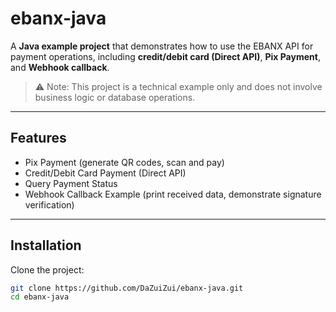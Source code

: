 # ebanx-java

A **Java example project** that demonstrates how to use the EBANX API for payment operations, including **credit/debit card (Direct API)**, **Pix Payment**, and **Webhook callback**.

> ⚠️ Note: This project is a technical example only and does not involve business logic or database operations.

---

## Features

- Pix Payment (generate QR codes, scan and pay)
- Credit/Debit Card Payment (Direct API)
- Query Payment Status
- Webhook Callback Example (print received data, demonstrate signature verification)

---

## Installation

Clone the project:

```bash
git clone https://github.com/DaZuiZui/ebanx-java.git
cd ebanx-java
